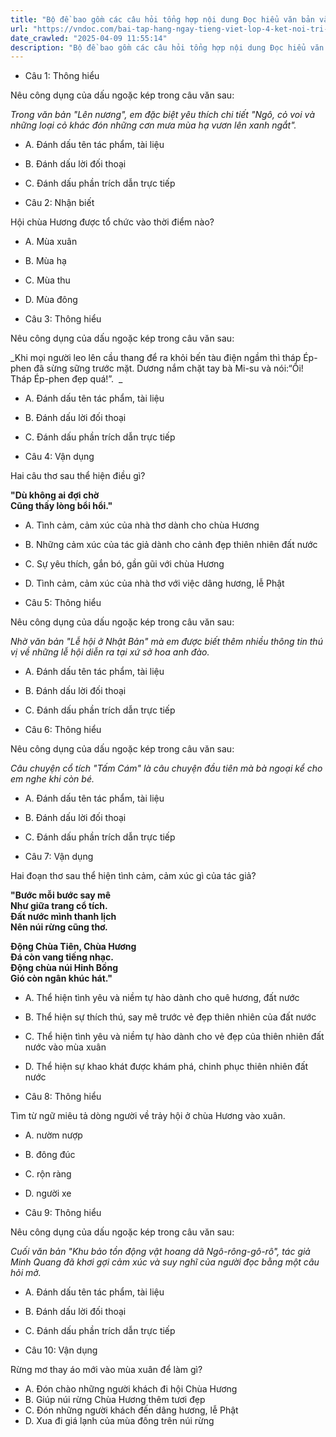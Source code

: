 ```yaml
---
title: "Bộ đề bao gồm các câu hỏi tổng hợp nội dung Đọc hiểu văn bản và Luyện từ và câu được học ở Tuần 29 trong chương trình Tiếng Việt lớp 4 Tập 2 Kết nối tri thức."
url: "https://vndoc.com/bai-tap-hang-ngay-tieng-viet-lop-4-ket-noi-tri-thuc-tuan-29-thu-3-338338"
date_crawled: "2025-04-09 11:55:14"
description: "Bộ đề bao gồm các câu hỏi tổng hợp nội dung Đọc hiểu văn bản và Luyện từ và câu được học ở Tuần 29 trong chương trình Tiếng Việt lớp 4 Tập 2 Kết nối tri thức."
---
```


* Câu 1:  Thông hiểu

Nêu công dụng của dấu ngoặc kép trong câu văn sau:

_Trong văn bản "Lên nương", em đặc biệt yêu thích chi tiết "Ngô, cỏ voi và những loại cỏ khác đón những cơn mưa mùa hạ vươn lên xanh ngắt"._

  * A. Đánh dấu tên tác phẩm, tài liệu 
  * B. Đánh dấu lời đối thoại 
  * C. Đánh dấu phần trích dẫn trực tiếp 



* Câu 2:  Nhận biết

Hội chùa Hương được tổ chức vào thời điểm nào?

  * A. Mùa xuân 
  * B. Mùa hạ 
  * C. Mùa thu 
  * D. Mùa đông 



* Câu 3:  Thông hiểu

Nêu công dụng của dấu ngoặc kép trong câu văn sau:

_Khi mọi người leo lên cầu thang để ra khỏi bến tàu điện ngầm thì tháp Ép-phen đã sừng sững trước mặt. Dương nắm chặt tay bà Mi-su và nói:“Ôi! Tháp Ép-phen đẹp quá!”.  _

  * A. Đánh dấu tên tác phẩm, tài liệu 
  * B. Đánh dấu lời đối thoại 
  * C. Đánh dấu phần trích dẫn trực tiếp 



* Câu 4:  Vận dụng

Hai câu thơ sau thể hiện điều gì?

**"Dù không ai đợi chờ**  
**Cũng thấy lòng bổi hổi."**

  * A. Tình cảm, cảm xúc của nhà thơ dành cho chùa Hương 
  * B. Những cảm xúc của tác giả dành cho cảnh đẹp thiên nhiên đất nước 
  * C. Sự yêu thích, gắn bó, gần gũi với chùa Hương 
  * D. Tình cảm, cảm xúc của nhà thơ với việc dâng hương, lễ Phật 



* Câu 5:  Thông hiểu

Nêu công dụng của dấu ngoặc kép trong câu văn sau:

_Nhờ văn bản "Lễ hội ở Nhật Bản" mà em được biết thêm nhiều thông tin thú vị về những lễ hội diễn ra tại xứ sở hoa anh đào._

  * A. Đánh dấu tên tác phẩm, tài liệu 
  * B. Đánh dấu lời đối thoại 
  * C. Đánh dấu phần trích dẫn trực tiếp 



* Câu 6:  Thông hiểu

Nêu công dụng của dấu ngoặc kép trong câu văn sau:

_Câu chuyện cổ tích "Tấm Cám" là câu chuyện đầu tiên mà bà ngoại kể cho em nghe khi còn bé._

  * A. Đánh dấu tên tác phẩm, tài liệu 
  * B. Đánh dấu lời đối thoại 
  * C. Đánh dấu phần trích dẫn trực tiếp 



* Câu 7:  Vận dụng

Hai đoạn thơ sau thể hiện tình cảm, cảm xúc gì của tác giả?

**"Bước mỗi bước say mê**  
**Như giữa trang cổ tích.**  
**Đất nước mình thanh lịch**  
**Nên núi rừng cũng thơ.**

**Động Chùa Tiên, Chùa Hương**  
**Đá còn vang tiếng nhạc.**  
**Động chùa núi Hinh Bồng**  
**Gió còn ngân khúc hát."**

  * A. Thể hiện tình yêu và niềm tự hào dành cho quê hương, đất nước 
  * B. Thể hiện sự thích thú, say mê trước vẻ đẹp thiên nhiên của đất nước 
  * C. Thể hiện tình yêu và niềm tự hào dành cho vẻ đẹp của thiên nhiên đất nước vào mùa xuân 
  * D. Thể hiện sự khao khát được khám phá, chinh phục thiên nhiên đất nước 



* Câu 8:  Thông hiểu

Tìm từ ngữ miêu tả dòng người về trảy hội ở chùa Hương vào xuân.

  * A. nườm nượp 
  * B. đông đúc 
  * C. rộn ràng 
  * D. người xe 



* Câu 9:  Thông hiểu

Nêu công dụng của dấu ngoặc kép trong câu văn sau:

_Cuối văn bản "Khu bảo tồn động vật hoang dã Ngô-rông-gô-rô", tác giả Minh Quang đã khơi gợi cảm xúc và suy nghĩ của người đọc bằng một câu hỏi mở._

  * A. Đánh dấu tên tác phẩm, tài liệu 
  * B. Đánh dấu lời đối thoại 
  * C. Đánh dấu phần trích dẫn trực tiếp 



* Câu 10:  Vận dụng

Rừng mơ thay áo mới vào mùa xuân để làm gì?

  * A. Đón chào những người khách đi hội Chùa Hương 
  * B. Giúp núi rừng Chùa Hương thêm tươi đẹp 
  * C. Đón những người khách đến dâng hương, lễ Phật 
  * D. Xua đi giá lạnh của mùa đông trên núi rừng 


